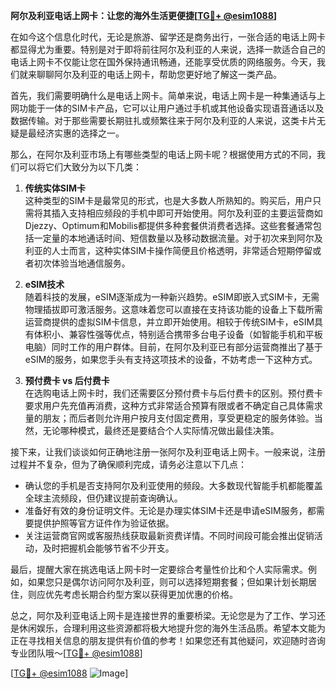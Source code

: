 **阿尔及利亚电话上网卡：让您的海外生活更便捷[[TG💪+ @esim1088](https://t.me/s/esim1088)]**

在如今这个信息化时代，无论是旅游、留学还是商务出行，一张合适的电话上网卡都显得尤为重要。特别是对于即将前往阿尔及利亚的人来说，选择一款适合自己的电话上网卡不仅能让您在国外保持通讯畅通，还能享受优质的网络服务。今天，我们就来聊聊阿尔及利亚的电话上网卡，帮助您更好地了解这一类产品。

首先，我们需要明确什么是电话上网卡。简单来说，电话上网卡是一种集通话与上网功能于一体的SIM卡产品，它可以让用户通过手机或其他设备实现语音通话以及数据传输。对于那些需要长期驻扎或频繁往来于阿尔及利亚的人来说，这类卡片无疑是最经济实惠的选择之一。

那么，在阿尔及利亚市场上有哪些类型的电话上网卡呢？根据使用方式的不同，我们可以将它们大致分为以下几类：

1. **传统实体SIM卡**  
   这种类型的SIM卡是最常见的形式，也是大多数人所熟知的。购买后，用户只需将其插入支持相应频段的手机中即可开始使用。阿尔及利亚的主要运营商如Djezzy、Optimum和Mobilis都提供多种套餐供消费者选择。这些套餐通常包括一定量的本地通话时间、短信数量以及移动数据流量。对于初次来到阿尔及利亚的人士而言，这种实体SIM卡操作简便且价格透明，非常适合短期停留或者初次体验当地通信服务。

2. **eSIM技术**  
   随着科技的发展，eSIM逐渐成为一种新兴趋势。eSIM即嵌入式SIM卡，无需物理插拔即可激活服务。这意味着您可以直接在支持该功能的设备上下载所需运营商提供的虚拟SIM卡信息，并立即开始使用。相较于传统SIM卡，eSIM具有体积小、兼容性强等优点，特别适合携带多台电子设备（如智能手机和平板电脑）同时工作的用户群体。目前，在阿尔及利亚已有部分运营商推出了基于eSIM的服务，如果您手头有支持这项技术的设备，不妨考虑一下这种方式。

3. **预付费卡 vs 后付费卡**  
   在选购电话上网卡时，我们还需要区分预付费卡与后付费卡的区别。预付费卡要求用户先充值再消费，这种方式非常适合预算有限或者不确定自己具体需求量的朋友；而后者则允许用户按月支付固定费用，享受更稳定的服务体验。当然，无论哪种模式，最终还是要结合个人实际情况做出最佳决策。

接下来，让我们谈谈如何正确地注册一张阿尔及利亚电话上网卡。一般来说，注册过程并不复杂，但为了确保顺利完成，请务必注意以下几点：

- 确认您的手机是否支持阿尔及利亚使用的频段。大多数现代智能手机都能覆盖全球主流频段，但仍建议提前查询确认。
- 准备好有效的身份证明文件。无论是办理实体SIM卡还是申请eSIM服务，都需要提供护照等官方证件作为验证依据。
- 关注运营商官网或客服热线获取最新资费详情。不同时间段可能会推出促销活动，及时把握机会能够节省不少开支。

最后，提醒大家在挑选电话上网卡时一定要综合考量性价比和个人实际需求。例如，如果您只是偶尔访问阿尔及利亚，则可以选择短期套餐；但如果计划长期居住，则应优先考虑长期合约型方案以获得更加优惠的价格。

总之，阿尔及利亚电话上网卡是连接世界的重要桥梁。无论您是为了工作、学习还是休闲娱乐，合理利用这些资源都将极大地提升您的海外生活品质。希望本文能为正在寻找相关信息的朋友提供有价值的参考！如果您还有其他疑问，欢迎随时咨询专业团队哦～[[TG💪+ @esim1088](https://t.me/s/esim1088)]

[[TG💪+ @esim1088](https://t.me/s/esim1088) ![Image](https://i.postimg.cc/4NQfJmqS/Snipaste-2025-05-13-00-14-12.png)]